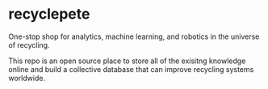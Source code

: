 # recyclepete
One-stop shop for analytics, machine learning, and robotics in the universe of recycling.

This repo is an open source place to store all of the exisitng knowledge online and build a collective database that can improve recycling systems worldwide.
